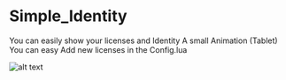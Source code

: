 # Simple_Identity 

You can easily show your licenses and Identity
A small Animation (Tablet) 
You can easy Add new licenses in the Config.lua

![alt text](https://cdn.discordapp.com/attachments/1208515908147085355/1381325119867195504/gta610.jpg?ex=68471ac4&is=6845c944&hm=3edce29891fde6a4a32c9653c79f9746676c69cf3e82969f9e03f1bf80aa1741&)
